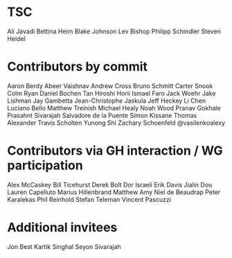 # TSC

Ali Javadi
Bettina Heim
Blake Johnson
Lev Bishop
Philipp Schindler
Steven Heidel


# Contributors by commit

Aaron Berdy
Abeer Vaishnav
Andrew Cross
Bruno Schmitt
Carter Snook
Colm Ryan
Daniel Bochen Tan
Hiroshi Horii
Ismael Faro
Jack Woehr
Jake Lishman
Jay Gambetta
Jean-Christophe Jaskula
Jeff Heckey
Li Chen
Luciano Bello
Matthew Treinish
Michael Healy
Noah Wood
Pranav Gokhale
Prasahnt Sivarajah
Salvadore de la Puente
Simon Kissane
Thomas Alexander
Travis Scholten
Yunong Shi
Zachary Schoenfeld
@vasilenkoalexy


# Contributors via GH interaction / WG participation

Alex McCaskey
Bill Ticehurst
Derek Bolt
Dor Israeli
Erik Davis
Jialin Dou
Lauren Capelluto
Marius Hillenbrand
Matthew Amy
Niel de Beaudrap
Peter Karalekas
Phil Reinhold
Stefan Teleman
Vincent Pascuzzi


# Additional invitees

Jon Best
Kartik Singhal
Seyon Sivarajah

